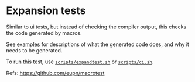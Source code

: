 # Expansion tests

Similar to ui tests, but instead of checking the compiler output, this checks the code generated by macros.

See [examples](https://github.com/taiki-e/pin-project/tree/master/examples) for descriptions of what the generated code does, and why it needs to be generated.

To run this test, use [`scripts/expandtest.sh`](https://github.com/taiki-e/pin-project-lite/blob/master/scripts/expandtest.sh) or [`scripts/ci.sh`](https://github.com/taiki-e/pin-project-lite/blob/master/scripts/ci.sh).

Refs: https://github.com/eupn/macrotest
